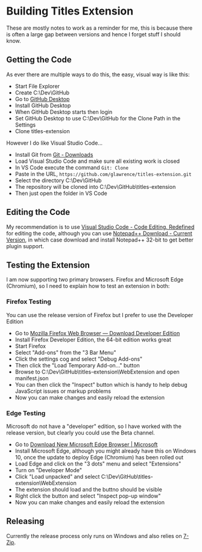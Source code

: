# Building Titles Extension
These are mostly notes to work as a reminder for me, this is because there is often a large gap between versions and hence I forget stuff I should know.

## Getting the Code
As ever there are multiple ways to do this, the easy, visual way is like this:

* Start File Explorer
* Create C:\Dev\GitHub
* Go to [GitHub Desktop](https://desktop.github.com/)
* Install GitHub Desktop
* When GitHub Desktop starts then login
* Set GitHub Desktop to use C:\Dev\GitHub for the Clone Path in the Settings
* Clone titles-extension

However I do like Visual Studio Code...

* Install Git from [Git - Downloads](https://git-scm.com/downloads)
* Load Visual Studio Code and make sure all existing work is closed
* In VS Code execute the command `Git: Clone`
* Paste in the URL, `https://github.com/glawrence/titles-extension.git`
* Select the directory C:\Dev\GitHub
* The repository will be cloned into C:\Dev\GitHub\titles-extension
* Then just open the folder in VS Code

## Editing the Code
My recommendation is to use [Visual Studio Code - Code Editing. Redefined](https://code.visualstudio.com/) for editing the code, although you can use [Notepad++ Download - Current Version](https://notepad-plus-plus.org/download/), in which case download and install Notepad++ 32-bit to get better plugin support.

## Testing the Extension
I am now supporting two primary browsers. Firefox and Microsoft Edge (Chromium), so I need to explain how to test an extension in both:

### Firefox Testing
You can use the release version of Firefox but I prefer to use the Developer Edition

* Go to [Mozilla Firefox Web Browser — Download Developer Edition](https://www.mozilla.org/firefox/all/#product-desktop-developer)
* Install Firefox Developer Edition, the 64-bit edition works great
* Start Firefox
* Select "Add-ons" from the "3 Bar Menu"
* Click the settings cog and select "Debug Add-ons"
* Then click the "Load Temporary Add-on..." button
* Browse to C:\Dev\GitHub\titles-extension\WebExtension and open manifest.json
* You can then click the "Inspect" button which is handy to help debug JavaScript issues or markup problems
* Now you can make changes and easily reload the extension

### Edge Testing
Microsoft do not have a "developer" edition, so I have worked with the release version, but clearly you could use the Beta channel.

* Go to [Download New Microsoft Edge Browser | Microsoft](https://www.microsoft.com/edge/)
* Install Microsoft Edge, although you might already have this on Windows 10, once the update to deploy Edge (Chromium) has been rolled out
* Load Edge and click on the "3 dots" menu and select "Extensions"
* Turn on "Developer Mode"
* Click "Load unpacked" and select C:\Dev\GitHub\titles-extension\WebExtension
* The extension should load and the buttno should be visible
* Right click the button and select "Inspect pop-up window"
* Now you can make changes and easily reload the extension

## Releasing
Currently the release process only runs on Windows and also relies on [7-Zip](https://www.7-zip.org/).

